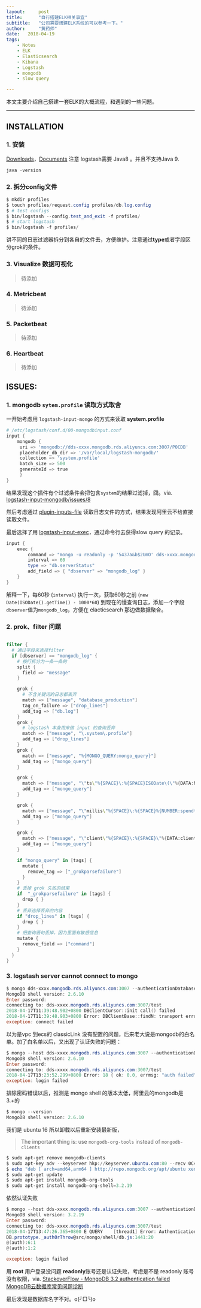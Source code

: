 ```yaml
---
layout:     post
title:      "自行搭建ELK相关事宜"
subtitle:   "公司需要搭建ELK系统的可以参考一下。"
author:     "黄药师"
date:   2018-04-19
tags:
    - Notes
    - ELK
    - Elasticsearch
    - Kibana
    - Logstash
    - mongodb
    - slow query

---
```


本文主要介绍自己搭建一套ELK的大概流程，和遇到的一些问题。

---

## INSTALLATION

### 1. 安装
[Downloads](https://www.elastic.co/downloads)，[Documents](https://www.elastic.co/guide/en/logstash/current/index.html)
注意 logstash需要 Java8 。并且不支持Java 9.
```powershell
java -version
```

### 2. 拆分config文件
```powershell
$ mkdir profiles
$ touch profiles/request.config profiles/db.log.config
$ # test configs
$ bin/logstash --config.test_and_exit -f profiles/
$ # start logstash
$ bin/logstash -f profiles/
```
讲不同的日志过滤器拆分到各自的文件去，方便维护。注意通过**type**或者字段区分grok的条件。

### 3. Visualize 数据可视化
> 待添加
> 

### 4. Metricbeat 
> 待添加
> 

### 5. Packetbeat
> 待添加
> 

### 6. Heartbeat
> 待添加
> 

## ISSUES:

### 1. mongodb `sytem.profile` 读取方式取舍

一开始考虑用 `logstash-input-mongo` 的方式来读取 **system.profile**
```powershell
# /etc/logstash/conf.d/00-mongodbinput.conf
input {
    mongodb {
     uri => 'mongodb://dds-xxxx.mongodb.rds.aliyuncs.com:3007/POCDB'
     placeholder_db_dir => '/var/local/logstash-mongodb/'
     collection => 'system.profile'
     batch_size => 500
     generateId => true
     }
}
```
结果发现这个插件有个过滤条件会把包含`system`的结果过滤掉，囧。via. [logstash-input-mongodb/issues/8](https://github.com/phutchins/logstash-input-mongodb/issues/8)

然后考虑通过 [plugin-inputs-file](https://www.elastic.co/guide/en/logstash/6.2/plugins-inputs-file.html) 读取日志文件的方式，结果发现阿里云不给直接读取文件。

最后选择了用 [logstash-input-exec](https://www.elastic.co/guide/en/logstash/6.2/plugins-inputs-exec.html)，通过命令行去获得slow query 的记录。

```powershell
input {
    exec {
        command => "mongo -u readonly -p '5437a&b$2UmO' dds-xxxx.mongodb.rds.aliyuncs.com:3007/database_production --eval 'db.system.profile.find({ts : {$gt: new Date(ISODate().getTime() - 1000*60), $lt: new Date()}})' | tail -n +3"
        interval => 60
        type => "db.serverStatus"
        add_field => { "dbserver" => "mongodb_log" }
    }
}
```
解释一下，每60秒 (`interval`) 执行一次，获取60秒之前 (`new Date(ISODate().getTime() - 1000*60`) 到现在的慢查询日志，添加一个字段`dbserver`值为`mongodb_log`，方便在 elacticsearch 那边做数据聚合。

### 2. prok、filter 问题
```powershell

filter {
  # 通过字段来选择filter
  if [dbserver] == "mongodb_log" {
    # 按行拆分为一条一条的
    split {
      field => "message"
    }

    grok {
      # 不含关键词的日志都丢弃
      match => ["message", "database_production"]
      tag_on_failure => ["drop_lines"]
      add_tag => ["db.log"]
    }
    grok {
      # logstash 本身用来做 input 的查询丢弃
      match => ["message", "\.system\.profile"]
      add_tag => ["drop_lines"]
    }
    grok {
      match => ["message", "%{MONGO_QUERY:mongo_query}"]
      add_tag => ["mongo_query"]
    }

    grok {
      match => ["message", "\"ts\"%{SPACE}\:%{SPACE}ISODate\(\"%{DATA:happened_at}\"\),"]
      add_tag => ["mongo_query"]
    }

    grok {
      match => ["message", "\"millis\"%{SPACE}\:%{SPACE}%{NUMBER:spendtime:int},"]
      add_tag => ["mongo_query"]
    }

    grok {
      match => ["message", "\"client\"%{SPACE}\:%{SPACE}\"%{DATA:client_ip}\""]
      add_tag => ["mongo_query"]
    }

    if "mongo_query" in [tags] {
      mutate {
        remove_tag => ["_grokparsefailure"]
      }
    }
    # 丢掉 grok 失败的结果
    if  "_grokparsefailure" in [tags] {
      drop { }
    }
    # 丢弃选择丢弃的内容
    if "drop_lines" in [tags] {
      drop { }
    }
    # 把查询语句丢掉，因为里面有敏感信息
    mutate {
      remove_field => ["command"]
    }
  }
}

```

### 3. logstash server cannot connect to mongo

```powershell
$ mongo dds-xxxx.mongodb.rds.aliyuncs.com:3007 --authenticationDatabase admin -u root -p
MongoDB shell version: 2.6.10
Enter password:
connecting to: dds-xxxx.mongodb.rds.aliyuncs.com:3007/test
2018-04-17T11:39:48.902+0800 DBClientCursor::init call() failed
2018-04-17T11:39:48.903+0800 Error: DBClientBase::findN: transport error: dds-xxxx.mongodb.rds.aliyuncs.com:3007 ns: admin.$cmd query: { whatsmyuri: 1 } at src/mongo/shell/mongo.js:148
exception: connect failed
```
以为是vpc 到ecs的 classicLink 没有配置的问题，后来老大说是mongodb的白名单。加了白名单以后，又出现了认证失败的问题：
```powershell
$ mongo --host dds-xxxx.mongodb.rds.aliyuncs.com:3007 --authenticationDatabase admin -u readonly -p
MongoDB shell version: 2.6.10
Enter password:
connecting to: dds-xxxx.mongodb.rds.aliyuncs.com:3007/test
2018-04-17T13:23:52.299+0800 Error: 18 { ok: 0.0, errmsg: "auth failed", code: 18, codeName: "AuthenticationFailed" } at src/mongo/shell/db.js:1287
exception: login failed
```
排除密码错误以后，推测是 mongo shell 的版本太低，阿里云的mongodb是3.+的

```powershell
$ mongo --version
MongoDB shell version: 2.6.10
```

我们是 ubuntu 16 所以卸载以后重新安装最新版，
> The important thing is: use `mongodb-org-tools` instead of `mongodb-clients`

```powershell
$ sudo apt-get remove mongodb-clients
$ sudo apt-key adv --keyserver hkp://keyserver.ubuntu.com:80 --recv 0C49F3730359A14518585931BC711F9BA15703C6
$ echo "deb [ arch=amd64,arm64 ] http://repo.mongodb.org/apt/ubuntu xenial/mongodb-org/3.4 multiverse" | sudo tee /etc/apt/sources.list.d/mongodb-org-3.4.list
$ sudo apt-get update
$ sudo apt-get install mongodb-org-tools
$ sudo apt-get install mongodb-org-shell=3.2.19
```

依然认证失败

```powershell
$ mongo --host dds-xxxx.mongodb.rds.aliyuncs.com:3007 --authenticationDatabase admin -u readonly -p
MongoDB shell version: 3.2.19
Enter password:
connecting to: dds-xxxx.mongodb.rds.aliyuncs.com:3007/test
2018-04-17T13:47:26.365+0800 E QUERY    [thread1] Error: Authentication failed. :
DB.prototype._authOrThrow@src/mongo/shell/db.js:1441:20
@(auth):6:1
@(auth):1:2

exception: login failed
```
用 **root** 用户登录没问题 **readonly**账号还是认证失败，考虑是不是 readonly 账号没有权限，via.
[StackoverFlow - MongoDB 3.2 authentication failed
](https://stackoverflow.com/questions/37372684/mongodb-3-2-authentication-failed)[MongoDB云数据库常见问题诊断](https://yq.aliyun.com/articles/53771)

最后发现是数据库名字不对。o(╯□╰)o
